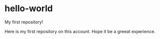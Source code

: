 # hello-world
My first repository!

Here is my first repository on this account. Hope it be a greeat experience.
